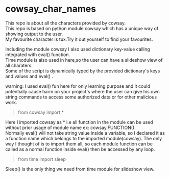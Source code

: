 # cowsay_char_names
This repo is about all the characters provided by cowsay.  
This repo is based on python module cowsay which has a unique way of showing output to the user.  
My favourite character is tux.Try it out yourself to find your favourites.  

Including the module cowsay I also used dictionary key-value calling integrated with eval() function.  
Time module is also used in here,so the user can have a slideshow view of all charaters.  
Some of the script is dynamically typed by the provided dictionary's keys and values and eval() .  

warning: I used eval() fun here for only learning purpose and it could potentially cause harm on your project's where the user can give his own string commands to access some authorized data or for other malicious work.


>from cowsay import *

Here I imported cowsay as * i.e all function in the module can be used without prior usage of module name ex: cowsay.FUNCTION().  
Normally eval() will not take string value inside a variable, so I declared it as a function name which belongs to the imported module(cowsay).
The only way I thought of is to import them all, so each module function can be called as a normal function inside eval() then be accessed by any loop.

>from time import sleep

Sleep() is the only thing we need from time module for slideshow view.
